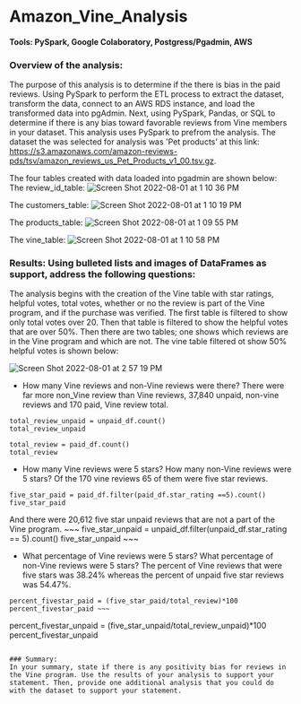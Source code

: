 # Amazon_Vine_Analysis

#### Tools: PySpark, Google Colaboratory, Postgress/Pgadmin, AWS

### Overview of the analysis: 

The purpose of this analysis is to determine if the there is bias in the paid reviews. Using PySpark to perform the ETL process to extract the dataset, transform the data, connect to an AWS RDS instance, and load the transformed data into pgAdmin. Next, using PySpark, Pandas, or SQL to determine if there is any bias toward favorable reviews from Vine members in your dataset. This analysis uses PySpark to prefrom the analysis. The dataset the was selected for analysis was 'Pet products' at this link: https://s3.amazonaws.com/amazon-reviews-pds/tsv/amazon_reviews_us_Pet_Products_v1_00.tsv.gz.

The four tables created with data loaded into pgadmin are shown below:
The review_id_table:
![Screen Shot 2022-08-01 at 1 10 36 PM](https://user-images.githubusercontent.com/99676466/182245747-db61458a-8767-49bd-a9fb-3c8ef1fa62fd.png)

The customers_table:
![Screen Shot 2022-08-01 at 1 10 19 PM](https://user-images.githubusercontent.com/99676466/182245764-de8076aa-8eca-450a-8feb-90ebe4de0c1a.png)

The products_table:
![Screen Shot 2022-08-01 at 1 09 55 PM](https://user-images.githubusercontent.com/99676466/182245781-1611a52a-e29b-4431-a161-0023a8907d5f.png)

The vine_table:
![Screen Shot 2022-08-01 at 1 10 58 PM](https://user-images.githubusercontent.com/99676466/182245930-7f8b5844-10e9-4e90-913d-f4b71fc195c7.png)


### Results: Using bulleted lists and images of DataFrames as support, address the following questions:
The analysis begins with the creation of the Vine table with star ratings, helpful votes, total votes, whether or no the review is part of the Vine program, and if the purchase was verified. The first table is filtered to show only total votes over 20. Then that table is filtered to show the helpful votes that are over 50%. Then there are two tables; one shows which reviews are in the Vine program and which are not.
The vine table filtered ot show 50% helpful votes is shown below:

![Screen Shot 2022-08-01 at 2 57 19 PM](https://user-images.githubusercontent.com/99676466/182245343-3e28f045-0179-430d-bd97-4109f48b1351.png)


* How many Vine reviews and non-Vine reviews were there?
There were far more non_Vine review than Vine reviews, 37,840 unpaid, non-vine reviews and 170 paid, Vine review total.
~~~
total_review_unpaid = unpaid_df.count()
total_review_unpaid
~~~
~~~
total_review = paid_df.count()
total_review
~~~

* How many Vine reviews were 5 stars? How many non-Vine reviews were 5 stars?
Of the 170 vine reviews 65 of them were five star reviews.
~~~
five_star_paid = paid_df.filter(paid_df.star_rating ==5).count()
five_star_paid
~~~
And there were 20,612 five star unpaid reviews that are not a part of the Vine program. ~~~ five_star_unpaid = unpaid_df.filter(unpaid_df.star_rating == 5).count()
five_star_unpaid ~~~

* What percentage of Vine reviews were 5 stars? What percentage of non-Vine reviews were 5 stars?
The percent of Vine reviews that were five stars was 38.24% whereas the percent of unpaid five star reviews was 54.47%. 

~~~ 
percent_fivestar_paid = (five_star_paid/total_review)*100
percent_fivestar_paid ~~~
~~~ 
percent_fivestar_unpaid = (five_star_unpaid/total_review_unpaid)*100
percent_fivestar_unpaid 
~~~

### Summary: 
In your summary, state if there is any positivity bias for reviews in the Vine program. Use the results of your analysis to support your statement. Then, provide one additional analysis that you could do with the dataset to support your statement.
